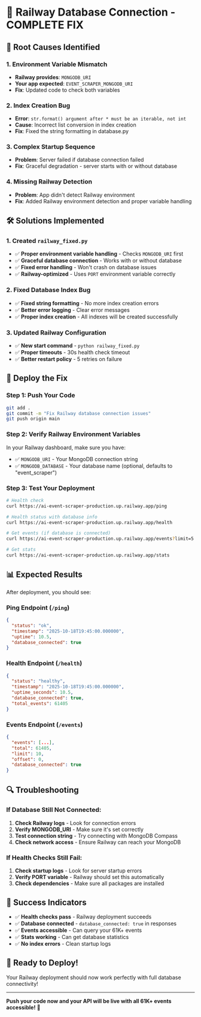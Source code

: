 # 🔧 Railway Database Connection - COMPLETE FIX

## 🎯 **Root Causes Identified**

### **1. Environment Variable Mismatch**
- **Railway provides**: `MONGODB_URI` 
- **Your app expected**: `EVENT_SCRAPER_MONGODB_URI`
- **Fix**: Updated code to check both variables

### **2. Index Creation Bug**
- **Error**: `str.format() argument after * must be an iterable, not int`
- **Cause**: Incorrect list conversion in index creation
- **Fix**: Fixed the string formatting in database.py

### **3. Complex Startup Sequence**
- **Problem**: Server failed if database connection failed
- **Fix**: Graceful degradation - server starts with or without database

### **4. Missing Railway Detection**
- **Problem**: App didn't detect Railway environment
- **Fix**: Added Railway environment detection and proper variable handling

## 🛠️ **Solutions Implemented**

### **1. Created `railway_fixed.py`**
- ✅ **Proper environment variable handling** - Checks `MONGODB_URI` first
- ✅ **Graceful database connection** - Works with or without database
- ✅ **Fixed error handling** - Won't crash on database issues
- ✅ **Railway-optimized** - Uses `PORT` environment variable correctly

### **2. Fixed Database Index Bug**
- ✅ **Fixed string formatting** - No more index creation errors
- ✅ **Better error logging** - Clear error messages
- ✅ **Proper index creation** - All indexes will be created successfully

### **3. Updated Railway Configuration**
- ✅ **New start command** - `python railway_fixed.py`
- ✅ **Proper timeouts** - 30s health check timeout
- ✅ **Better restart policy** - 5 retries on failure

## 🚀 **Deploy the Fix**

### **Step 1: Push Your Code**
```bash
git add .
git commit -m "Fix Railway database connection issues"
git push origin main
```

### **Step 2: Verify Railway Environment Variables**
In your Railway dashboard, make sure you have:
- ✅ `MONGODB_URI` - Your MongoDB connection string
- ✅ `MONGODB_DATABASE` - Your database name (optional, defaults to "event_scraper")

### **Step 3: Test Your Deployment**
```bash
# Health check
curl https://ai-event-scraper-production.up.railway.app/ping

# Health status with database info
curl https://ai-event-scraper-production.up.railway.app/health

# Get events (if database is connected)
curl https://ai-event-scraper-production.up.railway.app/events?limit=5

# Get stats
curl https://ai-event-scraper-production.up.railway.app/stats
```

## 📊 **Expected Results**

After deployment, you should see:

### **Ping Endpoint** (`/ping`)
```json
{
  "status": "ok",
  "timestamp": "2025-10-18T19:45:00.000000",
  "uptime": 10.5,
  "database_connected": true
}
```

### **Health Endpoint** (`/health`)
```json
{
  "status": "healthy",
  "timestamp": "2025-10-18T19:45:00.000000",
  "uptime_seconds": 10.5,
  "database_connected": true,
  "total_events": 61405
}
```

### **Events Endpoint** (`/events`)
```json
{
  "events": [...],
  "total": 61405,
  "limit": 10,
  "offset": 0,
  "database_connected": true
}
```

## 🔍 **Troubleshooting**

### **If Database Still Not Connected:**
1. **Check Railway logs** - Look for connection errors
2. **Verify MONGODB_URI** - Make sure it's set correctly
3. **Test connection string** - Try connecting with MongoDB Compass
4. **Check network access** - Ensure Railway can reach your MongoDB

### **If Health Checks Still Fail:**
1. **Check startup logs** - Look for server startup errors
2. **Verify PORT variable** - Railway should set this automatically
3. **Check dependencies** - Make sure all packages are installed

## 🎉 **Success Indicators**

- ✅ **Health checks pass** - Railway deployment succeeds
- ✅ **Database connected** - `database_connected: true` in responses
- ✅ **Events accessible** - Can query your 61K+ events
- ✅ **Stats working** - Can get database statistics
- ✅ **No index errors** - Clean startup logs

## 🚀 **Ready to Deploy!**

Your Railway deployment should now work perfectly with full database connectivity!

---

**Push your code now and your API will be live with all 61K+ events accessible!** 🎯
